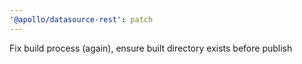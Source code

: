 ```yaml
---
'@apollo/datasource-rest': patch
---
```


Fix build process (again), ensure built directory exists before publish
